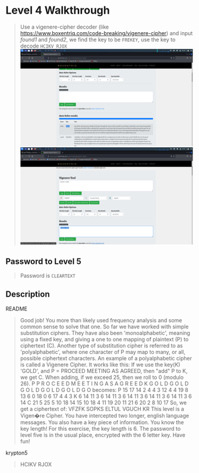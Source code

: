 # Level 4 Walkthrough

> Use a vigenere-cipher decoder (like https://www.boxentriq.com/code-breaking/vigenere-cipher) and input *found1* and *found2*, we find the key to be `FREKEY`, use the key to decode `HCIKV RJOX`![Lvl4a](../assets/Lvl4a.png)![Lvl4b](../assets/Lvl4b.png)

## Password to Level 5

> Password is `CLEARTEXT`

## Description

README
> Good job!
You more than likely used frequency analysis and some common sense
to solve that one.
So far we have worked with simple substitution ciphers.  They have
also been 'monoalphabetic', meaning using a fixed key, and
giving a one to one mapping of plaintext (P) to ciphertext (C).
Another type of substitution cipher is referred to as 'polyalphabetic',
where one character of P may map to many, or all, possible ciphertext
characters.
An example of a polyalphabetic cipher is called a Vigenere Cipher.  It works
like this:
If we use the key(K)  'GOLD', and P = PROCEED MEETING AS AGREED, then "add"
P to K, we get C.  When adding, if we exceed 25, then we roll to 0 (modulo 26).
P     P R O C E   E D M E E   T I N G A   S A G R E   E D
K     G O L D G   O L D G O   L D G O L   D G O L D   G O
becomes:
P     15 17 14 2  4  4  3 12  4 4  19  8 13 6  0  18 0  6 17 4 4   3
K     6  14 11 3  6 14 11  3  6 14 11  3  6 14 11  3 6 14 11 3 6  14
C     21 5  25 5 10 18 14 15 10 18  4 11 19 20 11 21 6 20  2 8 10 17
So, we get a ciphertext of:
VFZFK SOPKS ELTUL VGUCH KR
This level is a Vigen�re Cipher.  You have intercepted two longer, english
language messages.  You also have a key piece of information.  You know the
key length!
For this exercise, the key length is 6.  The password to level five is in the usual
place, encrypted with the 6 letter key.
Have fun!

krypton5
> HCIKV RJOX